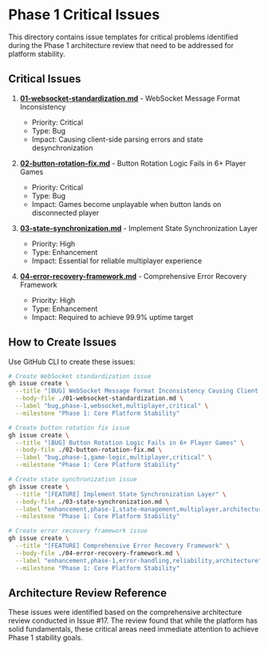 # Phase 1 Critical Issues

This directory contains issue templates for critical problems identified during the Phase 1 architecture review that need to be addressed for platform stability.

## Critical Issues

1. **[01-websocket-standardization.md](./01-websocket-standardization.md)** - WebSocket Message Format Inconsistency
   - Priority: Critical
   - Type: Bug
   - Impact: Causing client-side parsing errors and state desynchronization

2. **[02-button-rotation-fix.md](./02-button-rotation-fix.md)** - Button Rotation Logic Fails in 6+ Player Games
   - Priority: Critical
   - Type: Bug
   - Impact: Games become unplayable when button lands on disconnected player

3. **[03-state-synchronization.md](./03-state-synchronization.md)** - Implement State Synchronization Layer
   - Priority: High
   - Type: Enhancement
   - Impact: Essential for reliable multiplayer experience

4. **[04-error-recovery-framework.md](./04-error-recovery-framework.md)** - Comprehensive Error Recovery Framework
   - Priority: High
   - Type: Enhancement
   - Impact: Required to achieve 99.9% uptime target

## How to Create Issues

Use GitHub CLI to create these issues:

```bash
# Create WebSocket standardization issue
gh issue create \
  --title "[BUG] WebSocket Message Format Inconsistency Causing Client Errors" \
  --body-file ./01-websocket-standardization.md \
  --label "bug,phase-1,websocket,multiplayer,critical" \
  --milestone "Phase 1: Core Platform Stability"

# Create button rotation fix issue
gh issue create \
  --title "[BUG] Button Rotation Logic Fails in 6+ Player Games" \
  --body-file ./02-button-rotation-fix.md \
  --label "bug,phase-1,game-logic,multiplayer,critical" \
  --milestone "Phase 1: Core Platform Stability"

# Create state synchronization issue
gh issue create \
  --title "[FEATURE] Implement State Synchronization Layer" \
  --body-file ./03-state-synchronization.md \
  --label "enhancement,phase-1,state-management,multiplayer,architecture" \
  --milestone "Phase 1: Core Platform Stability"

# Create error recovery framework issue
gh issue create \
  --title "[FEATURE] Comprehensive Error Recovery Framework" \
  --body-file ./04-error-recovery-framework.md \
  --label "enhancement,phase-1,error-handling,reliability,architecture" \
  --milestone "Phase 1: Core Platform Stability"
```

## Architecture Review Reference

These issues were identified based on the comprehensive architecture review conducted in Issue #17. The review found that while the platform has solid fundamentals, these critical areas need immediate attention to achieve Phase 1 stability goals.